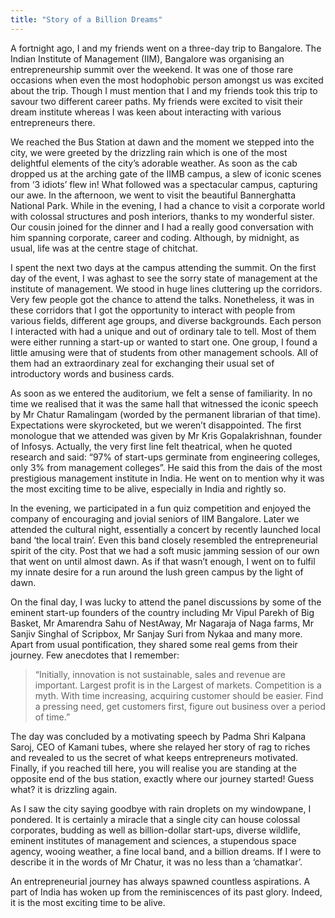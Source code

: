 ```yaml
---
title: "Story of a Billion Dreams"
---
```


A fortnight ago, I and my friends went on a three-day trip to Bangalore. The Indian Institute of Management (IIM), Bangalore was organising an entrepreneurship summit over the weekend. It was one of those rare occasions when even the most hodophobic person amongst us was excited about the trip. Though I must mention that I and my friends took this trip to savour two different career paths. My friends were excited to visit their dream institute whereas I was keen about interacting with various entrepreneurs there.

We reached the Bus Station at dawn and the moment we stepped into the city, we were greeted by the drizzling rain which is one of the most delightful elements of the city’s adorable weather. As soon as the cab dropped us at the arching gate of the IIMB campus, a slew of iconic scenes from ‘3 idiots’ flew in! What followed was a spectacular campus, capturing our awe. In the afternoon, we went to visit the beautiful Bannerghatta National Park. While in the evening, I had a chance to visit a corporate world with colossal structures and posh interiors, thanks to my wonderful sister. Our cousin joined for the dinner and I had a really good conversation with him spanning corporate, career and coding. Although, by midnight, as usual, life was at the centre stage of chitchat.

I spent the next two days at the campus attending the summit. On the first day of the event, I was aghast to see the sorry state of management at the institute of management. We stood in huge lines cluttering up the corridors. Very few people got the chance to attend the talks. Nonetheless, it was in these corridors that I got the opportunity to interact with people from various fields, different age groups, and diverse backgrounds. Each person I interacted with had a unique and out of ordinary tale to tell. Most of them were either running a start-up or wanted to start one. One group, I found a little amusing were that of students from other management schools. All of them had an extraordinary zeal for exchanging their usual set of introductory words and business cards.

As soon as we entered the auditorium, we felt a sense of familiarity. In no time we realised that it was the same hall that witnessed the iconic speech by Mr Chatur Ramalingam (worded by the permanent librarian of that time). Expectations were skyrocketed, but we weren’t disappointed. The first monologue that we attended was given by Mr Kris Gopalakrishnan, founder of Infosys. Actually, the very first line felt theatrical, when he quoted research and said: “97% of start-ups germinate from engineering colleges, only 3% from management colleges”. He said this from the dais of the most prestigious management institute in India. He went on to mention why it was the most exciting time to be alive, especially in India and rightly so.

In the evening, we participated in a fun quiz competition and enjoyed the company of encouraging and jovial seniors of IIM Bangalore. Later we attended the cultural night, essentially a concert by recently launched local band ‘the local train’. Even this band closely resembled the entrepreneurial spirit of the city. Post that we had a soft music jamming session of our own that went on until almost dawn. As if that wasn’t enough, I went on to fulfil my innate desire for a run around the lush green campus by the light of dawn.

On the final day, I was lucky to attend the panel discussions by some of the eminent start-up founders of the country including Mr Vipul Parekh of Big Basket, Mr Amarendra Sahu of NestAway, Mr Nagaraja of Naga farms, Mr Sanjiv Singhal of Scripbox, Mr Sanjay Suri from Nykaa and many more. Apart from usual pontification, they shared some real gems from their journey. Few anecdotes that I remember:

>“Initially, innovation is not sustainable, sales and revenue are important. Largest profit is in the Largest of markets. Competition is a myth. With time increasing, acquiring customer should be easier. Find a pressing need, get customers first, figure out business over a period of time.”

The day was concluded by a motivating speech by Padma Shri Kalpana Saroj, CEO of Kamani tubes, where she relayed her story of rag to riches and revealed to us the secret of what keeps entrepreneurs motivated. Finally, if you reached till here, you will realise you are standing at the opposite end of the bus station, exactly where our journey started! Guess what? it is drizzling again.

As I saw the city saying goodbye with rain droplets on my windowpane, I pondered. It is certainly a miracle that a single city can house colossal corporates, budding as well as billion-dollar start-ups, diverse wildlife, eminent institutes of management and sciences, a stupendous space agency, wooing weather, a fine local band, and a billion dreams. If I were to describe it in the words of Mr Chatur, it was no less than a ‘chamatkar’.

An entrepreneurial journey has always spawned countless aspirations. A part of India has woken up from the reminiscences of its past glory. Indeed, it is the most exciting time to be alive.